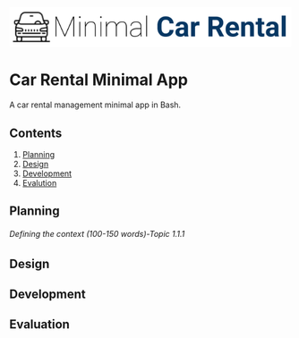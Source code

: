 ![CarRental](logo.png)

Car Rental Minimal App
===========================

A car rental management minimal app in Bash.

Contents
-----
  1. [Planning](#planning)
  1. [Design](#design)
  1. [Development](#development)
  1. [Evalution](#evaluation)

Planning
----------
 ###### Defining the context (100-150 words)-Topic 1.1.1 
  
Design
---------

Development
--------

Evaluation
-----------



